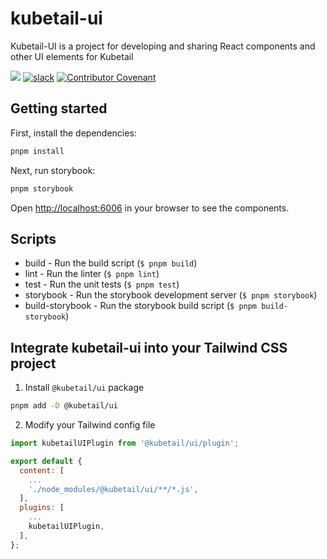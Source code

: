 # kubetail-ui

Kubetail-UI is a project for developing and sharing React components and other UI elements for Kubetail

<a href="https://discord.gg/pXHXaUqt"><img src="https://img.shields.io/discord/1212031524216770650?logo=Discord&style=flat-square&logoColor=FFFFFF&labelColor=5B65F0&label=Discord&color=64B73A"></a>
[![slack](https://img.shields.io/badge/Slack-kubetail-364954?logo=slack&labelColor=4D1C51)](https://join.slack.com/t/kubetail/shared_invite/zt-2cq01cbm8-e1kbLT3EmcLPpHSeoFYm1w)
[![Contributor Covenant](https://img.shields.io/badge/Contributor%20Covenant-2.1-4baaaa.svg)](CODE_OF_CONDUCT.md)

## Getting started

First, install the dependencies:

```sh
pnpm install
```

Next, run storybook:

```sh
pnpm storybook
```

Open [http://localhost:6006](http://localhost:6006) in your browser to see the components.

## Scripts

* build - Run the build script (`$ pnpm build`)
* lint - Run the linter (`$ pnpm lint`)
* test - Run the unit tests (`$ pnpm test`)
* storybook - Run the storybook development server (`$ pnpm storybook`)
* build-storybook - Run the storybook build script (`$ pnpm build-storybook`)

## Integrate kubetail-ui into your Tailwind CSS project

1. Install `@kubetail/ui` package

```bash
pnpm add -D @kubetail/ui
```

2. Modify your Tailwind config file

```javascript
import kubetailUIPlugin from '@kubetail/ui/plugin';

export default {
  content: [
    ...
    './node_modules/@kubetail/ui/**/*.js',
  ],
  plugins: [
    ...
    kubetailUIPlugin,
  ],
};
```
